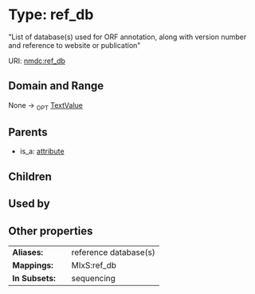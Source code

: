 
# Type: ref_db


"List of database(s) used for ORF annotation, along with version number and reference to website or publication"

URI: [nmdc:ref_db](https://microbiomedata/meta/ref_db)


## Domain and Range

None ->  <sub>OPT</sub> [TextValue](TextValue.md)

## Parents

 *  is_a: [attribute](attribute.md)

## Children


## Used by


## Other properties

|  |  |  |
| --- | --- | --- |
| **Aliases:** | | reference database(s) |
| **Mappings:** | | MIxS:ref_db |
| **In Subsets:** | | sequencing |

